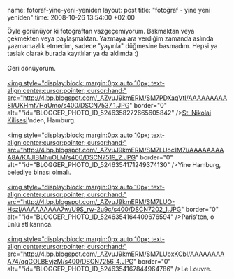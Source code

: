 name: fotoraf-yine-yeni-yeniden
layout: post
title: "fotoğraf - yine yeni yeniden"
time: 2008-10-26 13:54:00 +02:00

Öyle görünüyor ki fotoğraftan vazgeçemiyorum. Bakmaktan veya çekmekten veya paylaşmaktan. Yazmaya ara verdiğim zamanda aslında yazmamazlık etmedim, sadece "yayınla" düğmesine basmadım. Hepsi ya taslak olarak burada kayıtlılar ya da aklımda :)<br /><br />Geri dönüyorum.<br /><br /><a onblur="try {parent.deselectBloggerImageGracefully();} catch(e) {}" href="http://4.bp.blogspot.com/_AZvuJ9kmERM/SM7PDXaqVtI/AAAAAAAAA8I/UKHmf7HqUmo/s1600-h/DSCN7537_1.JPG"><img style="display:block; margin:0px auto 10px; text-align:center;cursor:pointer; cursor:hand;" src="http://4.bp.blogspot.com/_AZvuJ9kmERM/SM7PDXaqVtI/AAAAAAAAA8I/UKHmf7HqUmo/s400/DSCN7537_1.JPG" border="0" alt=""id="BLOGGER_PHOTO_ID_5246358272665605842" /></a><a href="http://en.wikipedia.org/wiki/St._Nikolai_(Hamburg)">St. Nikolai Kilisesi</a>'nden, Hamburg.<br /><br /><a onblur="try {parent.deselectBloggerImageGracefully();} catch(e) {}" href="http://4.bp.blogspot.com/_AZvuJ9kmERM/SM7LUoc1M7I/AAAAAAAAA8A/KAJlBMhuOLM/s1600-h/DSCN7519_2.JPG"><img style="display:block; margin:0px auto 10px; text-align:center;cursor:pointer; cursor:hand;" src="http://4.bp.blogspot.com/_AZvuJ9kmERM/SM7LUoc1M7I/AAAAAAAAA8A/KAJlBMhuOLM/s400/DSCN7519_2.JPG" border="0" alt=""id="BLOGGER_PHOTO_ID_5246354171249374130" /></a>Yine Hamburg, belediye binası olmalı.<br /><br /><a onblur="try {parent.deselectBloggerImageGracefully();} catch(e) {}" href="http://4.bp.blogspot.com/_AZvuJ9kmERM/SM7LUO-HszI/AAAAAAAAA7w/U9S_rw-2u9c/s1600-h/DSCN7202_1.JPG"><img style="display:block; margin:0px auto 10px; text-align:center;cursor:pointer; cursor:hand;" src="http://4.bp.blogspot.com/_AZvuJ9kmERM/SM7LUO-HszI/AAAAAAAAA7w/U9S_rw-2u9c/s400/DSCN7202_1.JPG" border="0" alt=""id="BLOGGER_PHOTO_ID_5246354164409676594" /></a>Paris'ten, o ünlü atlıkarınca.<br /><br /><a onblur="try {parent.deselectBloggerImageGracefully();} catch(e) {}" href="http://4.bp.blogspot.com/_AZvuJ9kmERM/SM7LUbxKCbI/AAAAAAAAA74/qqGOLBEvjzM/s1600-h/DSCN7256_4.JPG"><img style="display:block; margin:0px auto 10px; text-align:center;cursor:pointer; cursor:hand;" src="http://4.bp.blogspot.com/_AZvuJ9kmERM/SM7LUbxKCbI/AAAAAAAAA74/qqGOLBEvjzM/s400/DSCN7256_4.JPG" border="0" alt=""id="BLOGGER_PHOTO_ID_5246354167844964786" /></a>Le Louvre.
